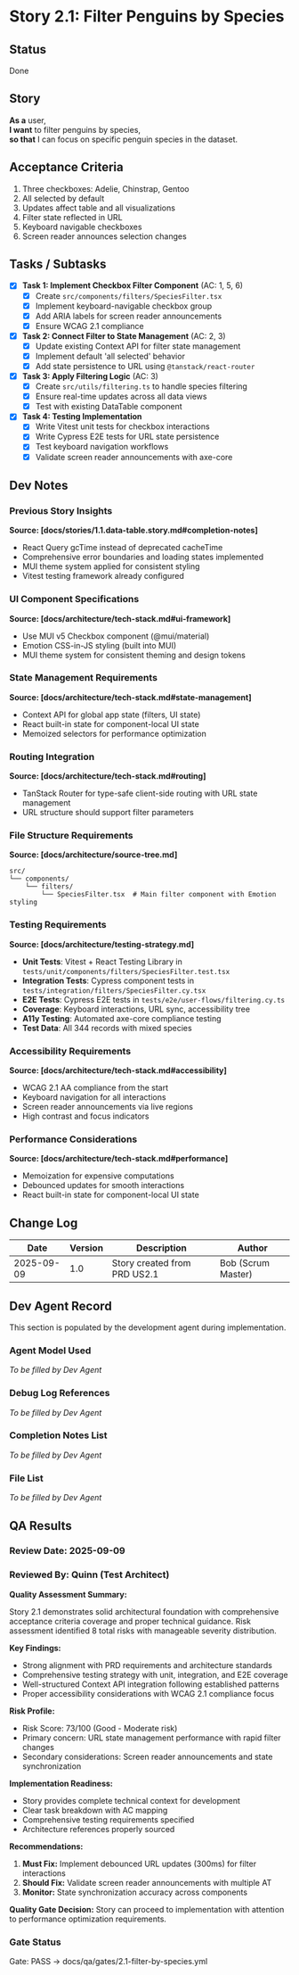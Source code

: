 # Story 2.1: Filter Penguins by Species

## Status

Done

## Story

**As a** user,  
**I want** to filter penguins by species,  
**so that** I can focus on specific penguin species in the dataset.

## Acceptance Criteria

1. Three checkboxes: Adelie, Chinstrap, Gentoo
2. All selected by default
3. Updates affect table and all visualizations
4. Filter state reflected in URL
5. Keyboard navigable checkboxes
6. Screen reader announces selection changes

## Tasks / Subtasks

- [x] **Task 1: Implement Checkbox Filter Component** (AC: 1, 5, 6)
  - [x] Create `src/components/filters/SpeciesFilter.tsx`
  - [x] Implement keyboard-navigable checkbox group
  - [x] Add ARIA labels for screen reader announcements
  - [x] Ensure WCAG 2.1 compliance

- [x] **Task 2: Connect Filter to State Management** (AC: 2, 3)
  - [x] Update existing Context API for filter state management
  - [x] Implement default 'all selected' behavior
  - [x] Add state persistence to URL using `@tanstack/react-router`

- [x] **Task 3: Apply Filtering Logic** (AC: 3)
  - [x] Create `src/utils/filtering.ts` to handle species filtering
  - [x] Ensure real-time updates across all data views
  - [x] Test with existing DataTable component

- [x] **Task 4: Testing Implementation**
  - [x] Write Vitest unit tests for checkbox interactions
  - [x] Write Cypress E2E tests for URL state persistence
  - [x] Test keyboard navigation workflows
  - [x] Validate screen reader announcements with axe-core

## Dev Notes

### Previous Story Insights

**Source: [docs/stories/1.1.data-table.story.md#completion-notes]**

- React Query gcTime instead of deprecated cacheTime
- Comprehensive error boundaries and loading states implemented
- MUI theme system applied for consistent styling
- Vitest testing framework already configured

### UI Component Specifications

**Source: [docs/architecture/tech-stack.md#ui-framework]**

- Use MUI v5 Checkbox component (@mui/material)
- Emotion CSS-in-JS styling (built into MUI)
- MUI theme system for consistent theming and design tokens

### State Management Requirements

**Source: [docs/architecture/tech-stack.md#state-management]**

- Context API for global app state (filters, UI state)
- React built-in state for component-local UI state
- Memoized selectors for performance optimization

### Routing Integration

**Source: [docs/architecture/tech-stack.md#routing]**

- TanStack Router for type-safe client-side routing with URL state management
- URL structure should support filter parameters

### File Structure Requirements

**Source: [docs/architecture/source-tree.md]**

```
src/
└── components/
    └── filters/
        └── SpeciesFilter.tsx  # Main filter component with Emotion styling
```

### Testing Requirements

**Source: [docs/architecture/testing-strategy.md]**

- **Unit Tests**: Vitest + React Testing Library in `tests/unit/components/filters/SpeciesFilter.test.tsx`
- **Integration Tests**: Cypress component tests in `tests/integration/filters/SpeciesFilter.cy.tsx`
- **E2E Tests**: Cypress E2E tests in `tests/e2e/user-flows/filtering.cy.ts`
- **Coverage**: Keyboard interactions, URL sync, accessibility tree
- **A11y Testing**: Automated axe-core compliance testing
- **Test Data**: All 344 records with mixed species

### Accessibility Requirements

**Source: [docs/architecture/tech-stack.md#accessibility]**

- WCAG 2.1 AA compliance from the start
- Keyboard navigation for all interactions
- Screen reader announcements via live regions
- High contrast and focus indicators

### Performance Considerations

**Source: [docs/architecture/tech-stack.md#performance]**

- Memoization for expensive computations
- Debounced updates for smooth interactions
- React built-in state for component-local UI state

## Change Log

| Date       | Version | Description                  | Author             |
| ---------- | ------- | ---------------------------- | ------------------ |
| 2025-09-09 | 1.0     | Story created from PRD US2.1 | Bob (Scrum Master) |

## Dev Agent Record

This section is populated by the development agent during implementation.

### Agent Model Used

_To be filled by Dev Agent_

### Debug Log References

_To be filled by Dev Agent_

### Completion Notes List

_To be filled by Dev Agent_

### File List

_To be filled by Dev Agent_

## QA Results

### Review Date: 2025-09-09

### Reviewed By: Quinn (Test Architect)

**Quality Assessment Summary:**

Story 2.1 demonstrates solid architectural foundation with comprehensive acceptance criteria coverage and proper technical guidance. Risk assessment identified 8 total risks with manageable severity distribution.

**Key Findings:**

- Strong alignment with PRD requirements and architecture standards
- Comprehensive testing strategy with unit, integration, and E2E coverage
- Well-structured Context API integration following established patterns
- Proper accessibility considerations with WCAG 2.1 compliance focus

**Risk Profile:**

- Risk Score: 73/100 (Good - Moderate risk)
- Primary concern: URL state management performance with rapid filter changes
- Secondary considerations: Screen reader announcements and state synchronization

**Implementation Readiness:**

- Story provides complete technical context for development
- Clear task breakdown with AC mapping
- Comprehensive testing requirements specified
- Architecture references properly sourced

**Recommendations:**

1. **Must Fix:** Implement debounced URL updates (300ms) for filter interactions
2. **Should Fix:** Validate screen reader announcements with multiple AT
3. **Monitor:** State synchronization accuracy across components

**Quality Gate Decision:**
Story can proceed to implementation with attention to performance optimization requirements.

### Gate Status

Gate: PASS → docs/qa/gates/2.1-filter-by-species.yml
